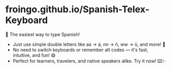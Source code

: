 # froingo.github.io/Spanish-Telex-Keyboard
🌟 The easiest way to type Spanish!
- Just use simple double letters like aa → á, nn → ñ, ww → ü, and more! 🎉
- No need to switch keyboards or remember alt codes — it's fast, intuitive, and fun! 😄
- Perfect for learners, travelers, and native speakers alike. Try it now! ⌨️✨




